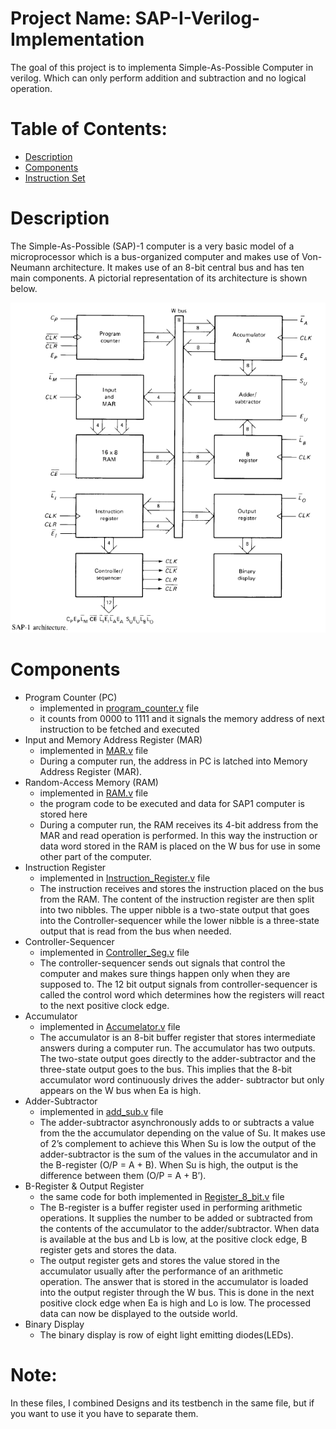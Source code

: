 # Project Name: SAP-I-Verilog-Implementation
  The goal of this project is to implementa Simple-As-Possible Computer in verilog. Which can only perform addition and subtraction and no logical operation.
  
# Table of Contents:

- [Description](#description)
- [Components](#components)
- [Instruction Set](#instruction-set)

# Description
The Simple-As-Possible (SAP)-1 computer is a very basic model of a microprocessor which is a bus-organized computer and makes use of Von-Neumann architecture. It makes use of an 8-bit central bus and has ten main components. A pictorial representation of its architecture is shown below.


![Architecture](Architecture.PNG)

# Components

- Program Counter (PC)
  - implemented in [program_counter.v](./program_counter.v) file
  - it counts from 0000 to 1111 and it signals the memory address of next instruction to be fetched and executed
- Input and Memory Address Register (MAR)
  - implemented in [MAR.v](./MAR.v) file
  - During a computer run, the address in PC is latched into Memory Address Register (MAR).
- Random-Access Memory (RAM)
  - implemented in [RAM.v](./RAM.v) file
  - the program code to be executed and data for SAP1 computer is stored here
  - During a computer run, the RAM receives its 4-bit address from the MAR and read operation is performed. In this way the instruction or data word stored in the RAM is placed on the W bus for use in some other part of the computer.
- Instruction Register
  - implemented in [Instruction_Register.v](./Instruction_Register.v) file
  - The instruction receives and stores the instruction placed on the bus from the RAM. The content of the instruction register are then split into two nibbles. The upper nibble is a two-state output that goes into the Controller-sequencer while the lower nibble is a three-state output that is read from the bus when needed.
- Controller-Sequencer
  - implemented in [Controller_Seg.v](./Controller_Seg.v) file
  - The controller-sequencer sends out signals that control the computer and makes sure things happen only when they are supposed to. The 12 bit output signals from controller-sequencer is called the control word which determines how the registers will react to the next positive clock edge.
- Accumulator
  - implemented in [Accumelator.v](./Accumelator.v) file
  - The accumulator is an 8-bit buffer register that stores intermediate answers during a computer run. The accumulator has two outputs. The two-state output goes directly to the adder-subtractor and the three-state output goes to the bus. This implies that the 8-bit accumulator word continuously drives the adder- subtractor but only appears on the W bus when Ea is high.
- Adder-Subtractor
  - implemented in [add_sub.v](./add_sub.v) file
  - The adder-subtractor asynchronously adds to or subtracts a value from the the accumulator depending on the value of Su. It makes use of 2’s complement to achieve this When Su is low the output of the adder-subtractor is the sum of the values in the accumulator and in the B-register (O/P = A + B). When Su is high, the output is the difference between them (O/P = A + B’).
- B-Register & Output Register
  - the same code for both implemented in [Register_8_bit.v](./Register_8_bit.v) file
  - The B-register is a buffer register used in performing arithmetic operations. It supplies the number to be added or subtracted from the contents of the accumulator to the adder/subtractor. When data is available at the bus and Lb is low, at the positive clock edge, B register gets and stores the data.
  - The output register gets and stores the value stored in the accumulator usually after the performance of an arithmetic operation. The answer that is stored in the accumulator is loaded into the output register through the W bus. This is done in the next positive clock edge when Ea is high and Lo is low. The processed data can now be displayed to the outside world.
- Binary Display
  - The binary display is row of eight light emitting diodes(LEDs). 

# Note:
In these files, I combined Designs and its testbench in the same file, but if you want to use it you have to separate them.
